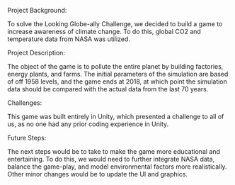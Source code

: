Project Background:

To solve the Looking Globe-ally Challenge, we decided to build a game to increase awareness of climate change. To do this, global CO2 and temperature data from NASA was utilized.



Project Description:

The object of the game is to pollute the entire planet by building factories, energy plants, and farms. The initial parameters of the simulation are based of off 1958 levels, and the game ends at 2018, at which point the simulation data should be compared with the actual data from the last 70 years.



Challenges:

This game was built entirely in Unity, which presented a challenge to all of us, as no one had any prior coding experience in Unity.



Future Steps:

The next steps would be to take to make the game more educational and entertaining. To do this, we would need to further integrate NASA data, balance the game-play, and model environmental factors more realistically. Other minor changes would be to update the UI and graphics.
